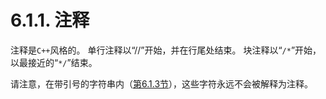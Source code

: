 # 6.1.1. 注释

注释是`C++`风格的。 单行注释以“//”开始，并在行尾处结束。 块注释以“`/*`”开始，以最接近的“`*/`”结束。

请注意，在带引号的字符串内（[第6.1.3节](6.1.3.md)），这些字符永远不会被解释为注释。
